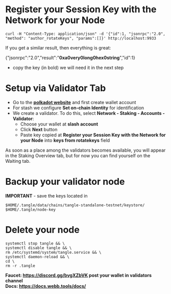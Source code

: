 # Register your Session Key with the Network for your Node
```
curl -H "Content-Type: application/json" -d '{"id":1, "jsonrpc":"2.0", "method": "author_rotateKeys", "params":[]}' http://localhost:9933
```
If you get a similar result, then everything is great:

{"jsonrpc":"2.0","result":"**0xa0very0long0hex0string**","id":1}

- copy the key (in bold) we will need it in the next step

# Setup via Validator Tab

* Go to the [**polkadot website**](https://polkadot.js.org/apps/?rpc=wss%253A%252F%252Frpc.tangle.tools&ref=blog.webb.tools#/accounts) and first create wallet account
* For stash we configure **Set on-chain Identity** for identification
* We create a validator. To do this, select **Network - Staking - Accounts - Validator**:
  * Choose your wallet at **slash account**
  * Click **Next** button
  * Paste key copied at **Register your Session Key with the Network for your Node** into **keys from rotatekeys** field

As soon as a place among the validators becomes available, you will appear in the Staking Overview tab, but for now you can find yourself on the Waiting tab.

# Backup your validator node
**IMPORTANT** - save the keys located in 
```
$HOME/.tangle/data/chains/tangle-standalone-testnet/keystore/
$HOME/.tangle/node-key
```

# Delete your node
```
systemctl stop tangle && \
systemctl disable tangle && \
rm /etc/systemd/system/tangle.service && \
systemctl daemon-reload && \
cd \
rm -r .tangle
```

**Faucet: https://discord.gg/bvgXZbVK post your wallet in validators channel**<br>
**Docs: https://docs.webb.tools/docs/**
